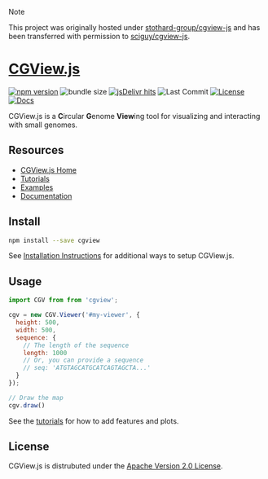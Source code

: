 > [!Note]
> This project was originally hosted under [stothard-group/cgview-js](https://github.com/stothard-group/cgview-js) and has been transferred with permission to [sciguy/cgview-js](https://github.com/sciguy/cgview-js).

# [CGView.js](http://js.cgview.ca)

[![npm version](https://img.shields.io/npm/v/cgview)](https://www.npmjs.com/package/cgview)
![bundle size](https://img.shields.io/bundlephobia/min/cgview)
[![jsDelivr hits](https://data.jsdelivr.com/v1/package/npm/cgview/badge)](https://www.jsdelivr.com/package/npm/cgview)
![Last Commit](https://img.shields.io/github/last-commit/stothard-group/CGView-js.svg)
[![License](https://img.shields.io/badge/License-Apache%202.0-blue.svg)](https://www.apache.org/licenses/LICENSE-2.0)
[![Docs](https://img.shields.io/badge/docs-available-blue)](https://js.cgview.ca)

CGView.js is a <strong>C</strong>ircular <strong>G</strong>enome <strong>View</strong>ing
tool for visualizing and interacting with small genomes. 

## Resources

- [CGView.js Home](http://js.cgview.ca)
- [Tutorials](http://js.cgview.ca/tutorials)
- [Examples](http://js.cgview.ca/examples)
- [Documentation](http://js.cgview.ca/docs.html)

## Install

```bash
npm install --save cgview
```
See [Installation Instructions](http://js.cgview.ca/docs.html#section-setup)
for additional ways to setup CGView.js.

## Usage

```js
import CGV from from 'cgview';

cgv = new CGV.Viewer('#my-viewer', {
  height: 500,
  width: 500,
  sequence: {
    // The length of the sequence
    length: 1000
    // Or, you can provide a sequence
    // seq: 'ATGTAGCATGCATCAGTAGCTA...'
  }
});

// Draw the map
cgv.draw()
```

See the [tutorials](http://js.cgview.ca/tutorials/index.html) for how to add features and plots.

## License

CGView.js is distrubuted under the [Apache Version 2.0 License](https://github.com/stothard-group/cgview-js/blob/main/LICENSE).




